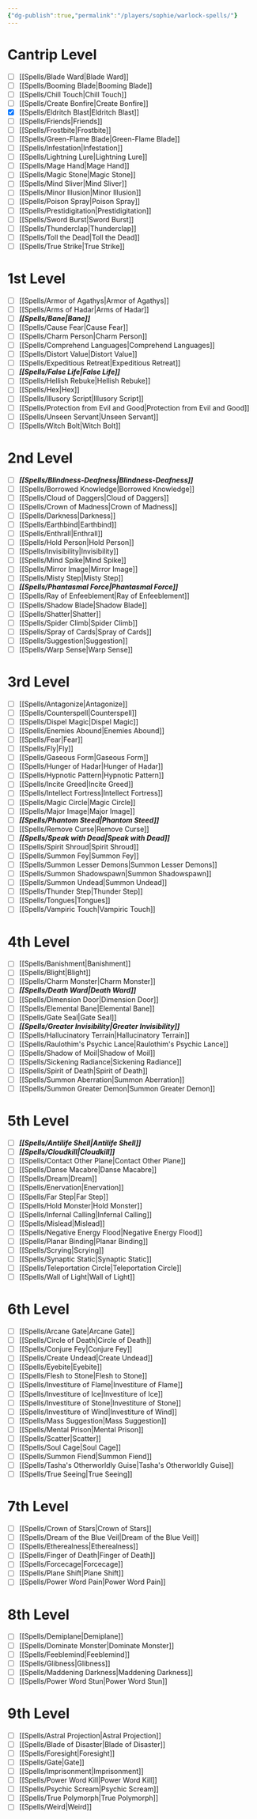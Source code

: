 ```yaml
---
{"dg-publish":true,"permalink":"/players/sophie/warlock-spells/"}
---
```



# Cantrip Level
- [ ] [[Spells/Blade Ward\|Blade Ward]]
- [ ] [[Spells/Booming Blade\|Booming Blade]]
- [ ] [[Spells/Chill Touch\|Chill Touch]]
- [ ] [[Spells/Create Bonfire\|Create Bonfire]]
- [x] [[Spells/Eldritch Blast\|Eldritch Blast]]
- [ ] [[Spells/Friends\|Friends]]
- [ ] [[Spells/Frostbite\|Frostbite]]
- [ ] [[Spells/Green-Flame Blade\|Green-Flame Blade]]
- [ ] [[Spells/Infestation\|Infestation]]
- [ ] [[Spells/Lightning Lure\|Lightning Lure]]
- [ ] [[Spells/Mage Hand\|Mage Hand]]
- [ ] [[Spells/Magic Stone\|Magic Stone]]
- [ ] [[Spells/Mind Sliver\|Mind Sliver]]
- [ ] [[Spells/Minor Illusion\|Minor Illusion]]
- [ ] [[Spells/Poison Spray\|Poison Spray]]
- [ ] [[Spells/Prestidigitation\|Prestidigitation]]
- [ ] [[Spells/Sword Burst\|Sword Burst]]
- [ ] [[Spells/Thunderclap\|Thunderclap]]
- [ ] [[Spells/Toll the Dead\|Toll the Dead]]
- [ ] [[Spells/True Strike\|True Strike]]

# 1st Level
- [ ] [[Spells/Armor of Agathys\|Armor of Agathys]]
- [ ] [[Spells/Arms of Hadar\|Arms of Hadar]]
- [ ] _**[[Spells/Bane\|Bane]]**_
- [ ] [[Spells/Cause Fear\|Cause Fear]]
- [ ] [[Spells/Charm Person\|Charm Person]]
- [ ] [[Spells/Comprehend Languages\|Comprehend Languages]]
- [ ] [[Spells/Distort Value\|Distort Value]]
- [ ] [[Spells/Expeditious Retreat\|Expeditious Retreat]]
- [ ] _**[[Spells/False Life\|False Life]]**_
- [ ] [[Spells/Hellish Rebuke\|Hellish Rebuke]]
- [ ] [[Spells/Hex\|Hex]]
- [ ] [[Spells/Illusory Script\|Illusory Script]]
- [ ] [[Spells/Protection from Evil and Good\|Protection from Evil and Good]]
- [ ] [[Spells/Unseen Servant\|Unseen Servant]]
- [ ] [[Spells/Witch Bolt\|Witch Bolt]]

# 2nd Level
- [ ] _**[[Spells/Blindness-Deafness\|Blindness-Deafness]]**_
- [ ] [[Spells/Borrowed Knowledge\|Borrowed Knowledge]]
- [ ] [[Spells/Cloud of Daggers\|Cloud of Daggers]]
- [ ] [[Spells/Crown of Madness\|Crown of Madness]]
- [ ] [[Spells/Darkness\|Darkness]]
- [ ] [[Spells/Earthbind\|Earthbind]]
- [ ] [[Spells/Enthrall\|Enthrall]]
- [ ] [[Spells/Hold Person\|Hold Person]]
- [ ] [[Spells/Invisibility\|Invisibility]]
- [ ] [[Spells/Mind Spike\|Mind Spike]]
- [ ] [[Spells/Mirror Image\|Mirror Image]]
- [ ] [[Spells/Misty Step\|Misty Step]]
- [ ] _**[[Spells/Phantasmal Force\|Phantasmal Force]]**_
- [ ] [[Spells/Ray of Enfeeblement\|Ray of Enfeeblement]]
- [ ] [[Spells/Shadow Blade\|Shadow Blade]]
- [ ] [[Spells/Shatter\|Shatter]]
- [ ] [[Spells/Spider Climb\|Spider Climb]]
- [ ] [[Spells/Spray of Cards\|Spray of Cards]]
- [ ] [[Spells/Suggestion\|Suggestion]]
- [ ] [[Spells/Warp Sense\|Warp Sense]]

# 3rd Level
- [ ] [[Spells/Antagonize\|Antagonize]]
- [ ] [[Spells/Counterspell\|Counterspell]]
- [ ] [[Spells/Dispel Magic\|Dispel Magic]]
- [ ] [[Spells/Enemies Abound\|Enemies Abound]]
- [ ] [[Spells/Fear\|Fear]]
- [ ] [[Spells/Fly\|Fly]]
- [ ] [[Spells/Gaseous Form\|Gaseous Form]]
- [ ] [[Spells/Hunger of Hadar\|Hunger of Hadar]]
- [ ] [[Spells/Hypnotic Pattern\|Hypnotic Pattern]]
- [ ] [[Spells/Incite Greed\|Incite Greed]]
- [ ] [[Spells/Intellect Fortress\|Intellect Fortress]]
- [ ] [[Spells/Magic Circle\|Magic Circle]]
- [ ] [[Spells/Major Image\|Major Image]]
- [ ] _**[[Spells/Phantom Steed\|Phantom Steed]]**_
- [ ] [[Spells/Remove Curse\|Remove Curse]]
- [ ] _**[[Spells/Speak with Dead\|Speak with Dead]]**_
- [ ] [[Spells/Spirit Shroud\|Spirit Shroud]]
- [ ] [[Spells/Summon Fey\|Summon Fey]]
- [ ] [[Spells/Summon Lesser Demons\|Summon Lesser Demons]]
- [ ] [[Spells/Summon Shadowspawn\|Summon Shadowspawn]]
- [ ] [[Spells/Summon Undead\|Summon Undead]]
- [ ] [[Spells/Thunder Step\|Thunder Step]]
- [ ] [[Spells/Tongues\|Tongues]]
- [ ] [[Spells/Vampiric Touch\|Vampiric Touch]]

# 4th Level
- [ ] [[Spells/Banishment\|Banishment]]
- [ ] [[Spells/Blight\|Blight]]
- [ ] [[Spells/Charm Monster\|Charm Monster]]
- [ ] _**[[Spells/Death Ward\|Death Ward]]**_
- [ ] [[Spells/Dimension Door\|Dimension Door]]
- [ ] [[Spells/Elemental Bane\|Elemental Bane]]
- [ ] [[Spells/Gate Seal\|Gate Seal]]
- [ ] _**[[Spells/Greater Invisibility\|Greater Invisibility]]**_
- [ ] [[Spells/Hallucinatory Terrain\|Hallucinatory Terrain]]
- [ ] [[Spells/Raulothim's Psychic Lance\|Raulothim's Psychic Lance]]
- [ ] [[Spells/Shadow of Moil\|Shadow of Moil]]
- [ ] [[Spells/Sickening Radiance\|Sickening Radiance]]
- [ ] [[Spells/Spirit of Death\|Spirit of Death]]
- [ ] [[Spells/Summon Aberration\|Summon Aberration]]
- [ ] [[Spells/Summon Greater Demon\|Summon Greater Demon]]

# 5th Level
- [ ] _**[[Spells/Antilife Shell\|Antilife Shell]]**_
- [ ] _**[[Spells/Cloudkill\|Cloudkill]]**_
- [ ] [[Spells/Contact Other Plane\|Contact Other Plane]]
- [ ] [[Spells/Danse Macabre\|Danse Macabre]]
- [ ] [[Spells/Dream\|Dream]]
- [ ] [[Spells/Enervation\|Enervation]]
- [ ] [[Spells/Far Step\|Far Step]]
- [ ] [[Spells/Hold Monster\|Hold Monster]]
- [ ] [[Spells/Infernal Calling\|Infernal Calling]]
- [ ] [[Spells/Mislead\|Mislead]]
- [ ] [[Spells/Negative Energy Flood\|Negative Energy Flood]]
- [ ] [[Spells/Planar Binding\|Planar Binding]]
- [ ] [[Spells/Scrying\|Scrying]]
- [ ] [[Spells/Synaptic Static\|Synaptic Static]]
- [ ] [[Spells/Teleportation Circle\|Teleportation Circle]]
- [ ] [[Spells/Wall of Light\|Wall of Light]]

# 6th Level
- [ ] [[Spells/Arcane Gate\|Arcane Gate]]
- [ ] [[Spells/Circle of Death\|Circle of Death]]
- [ ] [[Spells/Conjure Fey\|Conjure Fey]]
- [ ] [[Spells/Create Undead\|Create Undead]]
- [ ] [[Spells/Eyebite\|Eyebite]]
- [ ] [[Spells/Flesh to Stone\|Flesh to Stone]]
- [ ] [[Spells/Investiture of Flame\|Investiture of Flame]]
- [ ] [[Spells/Investiture of Ice\|Investiture of Ice]]
- [ ] [[Spells/Investiture of Stone\|Investiture of Stone]]
- [ ] [[Spells/Investiture of Wind\|Investiture of Wind]]
- [ ] [[Spells/Mass Suggestion\|Mass Suggestion]]
- [ ] [[Spells/Mental Prison\|Mental Prison]]
- [ ] [[Spells/Scatter\|Scatter]]
- [ ] [[Spells/Soul Cage\|Soul Cage]]
- [ ] [[Spells/Summon Fiend\|Summon Fiend]]
- [ ] [[Spells/Tasha's Otherworldly Guise\|Tasha's Otherworldly Guise]]
- [ ] [[Spells/True Seeing\|True Seeing]]

# 7th Level
- [ ] [[Spells/Crown of Stars\|Crown of Stars]]
- [ ] [[Spells/Dream of the Blue Veil\|Dream of the Blue Veil]]
- [ ] [[Spells/Etherealness\|Etherealness]]
- [ ] [[Spells/Finger of Death\|Finger of Death]]
- [ ] [[Spells/Forcecage\|Forcecage]]
- [ ] [[Spells/Plane Shift\|Plane Shift]]
- [ ] [[Spells/Power Word Pain\|Power Word Pain]]

# 8th Level
- [ ] [[Spells/Demiplane\|Demiplane]]
- [ ] [[Spells/Dominate Monster\|Dominate Monster]]
- [ ] [[Spells/Feeblemind\|Feeblemind]]
- [ ] [[Spells/Glibness\|Glibness]]
- [ ] [[Spells/Maddening Darkness\|Maddening Darkness]]
- [ ] [[Spells/Power Word Stun\|Power Word Stun]]

# 9th Level
- [ ] [[Spells/Astral Projection\|Astral Projection]]
- [ ] [[Spells/Blade of Disaster\|Blade of Disaster]]
- [ ] [[Spells/Foresight\|Foresight]]
- [ ] [[Spells/Gate\|Gate]]
- [ ] [[Spells/Imprisonment\|Imprisonment]]
- [ ] [[Spells/Power Word Kill\|Power Word Kill]]
- [ ] [[Spells/Psychic Scream\|Psychic Scream]]
- [ ] [[Spells/True Polymorph\|True Polymorph]]
- [ ] [[Spells/Weird\|Weird]]